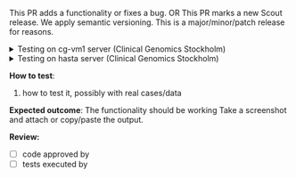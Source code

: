 This PR adds a functionality or fixes a bug.
OR
This PR marks a new Scout release. We apply semantic versioning. This is a major/minor/patch release for reasons.

<details>
<summary>Testing on cg-vm1 server (Clinical Genomics Stockholm)</summary>

**Prepare for testing**
1. Make sure the PR is pushed and available on [Docker Hub](https://hub.docker.com/repository/docker/clinicalgenomics/scout-server-stage)
1. Fist book your testing time using the Pax software available at [https://pax.scilifelab.se/](https://pax.scilifelab.se). The resource you are going to call dibs on is `scout-stage` and the server is `cg-vm1`.
1. `ssh <USER.NAME>@cg-vm1.scilifelab.se`
1. `sudo -iu hiseq.clinical`
1. `ssh localhost`
1. (optional) Find out which scout branch is currently deployed on cg-vm1: `podman ps`
1. Stop the service with current deployed branch: `systemctl --user stop scout.target`
1. Start the scout service with the branch to test: `systemctl --user start scout@<this_branch>`
1. Make sure the branch is deployed: `systemctl --user status scout.target`
1. After testing is done, log out from `cg-vm1` and log in again in the `hasta` server, repeat the `hasta` and `paxa` procedure, which will release the allocated resource (`scout-stage`) to be used for testing by other users.
</details>

<details>
<summary>Testing on hasta server (Clinical Genomics Stockholm)</summary>

**Prepare for testing**
1. `ssh <USER.NAME>@hasta.scilifelab.se`
1. Book your testing time using the Pax software. You can also use the WSGI Pax app available at [https://pax.scilifelab.se/](https://pax.scilifelab.se). The resource you are going to call dibs on is `scout-stage` and the server is `hasta`. `us; paxa -u <user> -s hasta -r scout-stage`.
1. (optional) Find out which scout branch is currently deployed on cg-vm1: `conda activate S_scout; pip freeze | grep scout-browser`
1. Stop the service with current deployed branch: `bash /home/proj/production/servers/resources/hasta.scilifelab.se/update-tool-stage.sh -e S_scout -t scout -b<this_branch>`
1. Make sure the branch is deployed: `us; scout --version`
1. After testing is done, repeat the `paxa` procedure, which will release the allocated resource (`scout-stage`) to be used for testing by other users.
</details>


**How to test**:
1. how to test it, possibly with real cases/data

**Expected outcome**:
The functionality should be working
Take a screenshot and attach or copy/paste the output.

**Review:**
- [ ] code approved by
- [ ] tests executed by
